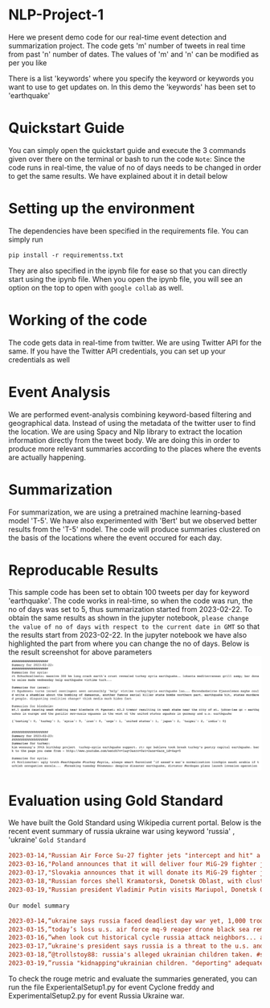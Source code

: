 # NLP-Project-1

Here we present demo code for our real-time event detection and summarization project. 
The code gets 'm' number of tweets in real time from past 'n' number of dates.
The values of 'm' and 'n' can be modified as per you like

There is a list 'keywords' where you specify the keyword or keywords you want to use to get updates on.
In this demo the 'keywords' has been set to 'earthquake'

# Quickstart Guide
You can simply open the quickstart guide and execute the 3 commands given over there on the terminal or bash to run the code
`Note`: Since the code runs in real-time, the value of no of days needs to be changed in order to get the same results. We have explained about it in detail below

# Setting up the environment

The dependencies have been specified in the requirements file. 
You can simply run 
```diff
pip install -r requirementss.txt
```

They are also specified in the ipynb file for ease so that you can directly start using the ipynb file. When you open the ipynb file, you will see an option on the top to open with `google collab` as well.


# Working of the code

The code gets data in real-time from twitter. We are using Twitter API for the same. If you have the Twitter API credentials, you can set up your credentials as well


# Event Analysis 
We are performed event-analysis combining keyword-based filtering and geographical data. Instead of using the metadata of the twitter user to find the location. We are using Spacy and Nlp library to extract the location information directly from the tweet body. We are doing this in order to produce more relevant summaries according to the places where the events are actually happening.

# Summarization
For summarization, we are using a pretrained machine learning-based model 'T-5'. We have also experimented with 'Bert' but we observed better results from the 'T-5' model.
The code will produce summaries clustered on the basis of the locations where the event occured for each day. 

# Reproducable Results
This sample code has been set to obtain 100 tweets per day for keyword 'earthquake'. The code works in real-time, so when the code was run, the no of days was set to 5, thus summarization started from 2023-02-22. 
To obtain the same results as shown in the jupyter notebook, `please change the value of no of days with respect to the current date in GMT`
so that the results start from 2023-02-22. In the jupyter notebook we have also highlighted the part from where you can change the no of days.
Below is the result screenshot for above parameters
![alt text](https://github.com/prithvirao/NLP-Project-1/blob/main/Screenshot%202023-02-27%20at%208.26.02%20PM.png?raw=true)

# Evaluation using Gold Standard
We have built the Gold Standard using Wikipedia current portal. Below is the recent event summary of russia ukraine war using keyword 'russia' , 'ukraine'
`Gold Standard`
```diff
2023-03-14,"Russian Air Force Su-27 fighter jets "intercept and hit" a United States Air Force MQ-9 Reaper drone over the Black Sea, with the collision damaging the drone's propeller and causing the United States to crash the drone into international waters."
2023-03-16,"Poland announces that it will deliver four MiG-29 fighter jets to Ukraine, becoming the first NATO member state to send warplanes to Ukraine. (Sky News)"
2023-03-17,"Slovakia announces that it will donate its MiG-29 fighter jets, and supply part of its Kub air-defense system to Ukraine."
2023-03-18,"Russian forces shell Kramatorsk, Donetsk Oblast, with cluster munitions, killing at least two civilians and injuring five others."
2023-03-19,"Russian president Vladimir Putin visits Mariupol, Donetsk Oblast, in Russian-occupied Ukraine, for the first time since the invasion began."
```
`Our model summary`
```diff
2023-03-14,“ukraine says russia faced deadliest day war yet, 1,000 troops killed 24-hour period.”
2023-03-15,”today’s loss u.s. air force mq-9 reaper drone black sea reminded treacherous... sanand263: john mearsheimer | russia destroying ukraine”
2023-03-16,”when look cut historical cycle russia attack neighbors... accountability key,” esto... u.s. military reportedly plans to draft 400 troops in ukraine by 2022. @rondesantisfl right ball!!! never gotten involved ukraine's war russia verge nuclear war.”
2023-03-17,”ukraine's president says russia is a threat to the u.s. and america. rt @mcfaul: "russian air force boasts 1,507 attack aircraft. today, poland became first country make clear send jets ukraine. 4 mig-29 fighter jet s... @bobbafettslave1 @edkrassen russian history is longer than that of the u.s. nato ally is sending four f-16s to kiev 'in coming days' mr khmerkov:”
2023-03-18,”@trollstoy88: russia's alleged ukrainian children taken. #svb #russia #ukraine #america #britain #”
2023-03-19,”russia "kidnapping"ukrainian children. "deporting" adequately descri... rt @ahrferrier. encouraged iran hold us hostages win in... rt @lindyli: republicans colluded egypt steal election jimmy carter russia steal f..”
```

To check the rouge metric and evaluate the summaries generated, you can run the file ExperientalSetup1.py for event Cyclone freddy and ExperimentalSetup2.py for event Russia Ukraine war. 

